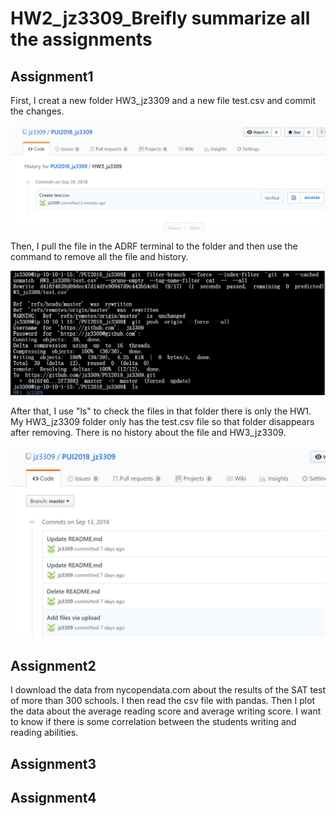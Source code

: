 # HW2_jz3309_Breifly summarize all the assignments
## Assignment1
First, I creat a new folder HW3_jz3309 and a new file test.csv and commit the changes.

![image](https://github.com/jz3309/PUI2018_jz3309/blob/master/HW2_jz3309/screenshots/commit%20'create%20a%20file'.png)

Then, I pull the file in the ADRF terminal to the folder and then use the command to remove all the file and history.

![image](https://github.com/jz3309/PUI2018_jz3309/blob/master/HW2_jz3309/screenshots/remove%20the%20file%20and%20history.png)

After that, I use "ls" to check the files in that folder there is only the HW1. My HW3_jz3309 folder only has the test.csv file so that folder  disappears after removing. There is no history about the file and HW3_jz3309.

![image](https://github.com/jz3309/PUI2018_jz3309/blob/master/HW2_jz3309/screenshots/after%20remove.png)

## Assignment2
I download the data from nycopendata.com about the results of the SAT test of more than 300 schools. I then read the csv file with pandas.
Then I plot the data about the average reading score and average writing score. I want to know if there is some correlation between the students writing and reading abilities.

## Assignment3



## Assignment4




